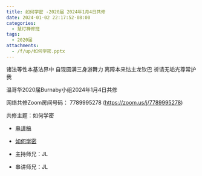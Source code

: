 ```yaml
---
title: 如何学密 -2020届 2024年1月4日共修
date: 2024-01-02 22:17:52-08:00
categories:
  - 慧灯禅修班
tags:
  - 2020届
attachments:
  - /f/up/如何学密.pptx
---
```

诸法等性本基法界中 自现圆满三身游舞力
离障本来怙主龙钦巴 祈请无垢光尊常护我

温哥华2020届Burnaby小组2024年1月4日共修

网络共修Zoom房间号码： 7789995278 (<https://zoom.us/j/7789995278>)

共修主题：如何学密
* [串讲稿](/f/up/如何学密.pptx)
* [如何学密](https://fohuifayu.com/index.php/huideng-jiangtang/chanxiuke/zen-03/8270-l02010)


* 主持师兄：JL
* 串讲师兄：JL